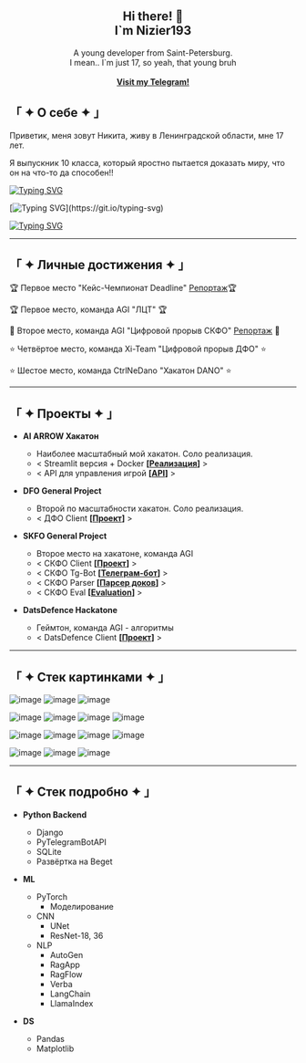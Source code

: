 <!-- Improved compatibility of back to top link: See: https://github.com/othneildrew/Best-README-Template/pull/73 -->
<!--
*** Thanks for checking out the Best-README-Template. If you have a suggestion
*** that would make this better, please fork the repo and create a pull request
*** or simply open an issue with the tag "enhancement".
*** Don't forget to give the project a star!
*** Thanks again! Now go create something AMAZING! :D
-->



<!-- PROJECT SHIELDS -->
<!--
*** I'm using markdown "reference style" links for readability.
*** Reference links are enclosed in brackets [ ] instead of parentheses ( ).
*** See the bottom of this document for the declaration of the reference variables
*** for contributors-url, forks-url, etc. This is an optional, concise syntax you may use.
*** https://www.markdownguide.org/basic-syntax/#reference-style-links
-->


<!-- PROJECT LOGO -->
<br />
<div align="center">

  <h2 align="center">Hi there! 👋 <br />I`m Nizier193</h2>

  <p align="center">
    A young developer from Saint-Petersburg.<br />
    I mean.. I`m just 17, so yeah, that young bruh
    <br />
    <br />
    <a href="https://web.telegram.org/k/#@nizier_posts"><strong>Visit my Telegram!</strong></a>
    <br />
  </p>
</div>

<!-- ABOUT THE PROJECT -->
## 「 ✦ О себе ✦ 」
Приветик, меня зовут Никита, живу в Ленинградской области, мне 17 лет.

Я выпускник 10 класса, который яростно пытается доказать миру, что он на что-то да способен!!

[![Typing SVG](https://readme-typing-svg.herokuapp.com?color=%2336BCF7&lines=Coding+is+cool+but+freaking+hard)](https://git.io/typing-svg)

[![Typing SVG](https://readme-typing-svg.herokuapp.com?color=%2336BCF7&lines=class+Life():+name+=+"Nizier193")](https://git.io/typing-svg)

[![Typing SVG](https://readme-typing-svg.demolab.com?font=Fira+Code&random=false&width=435&lines=Coding+is+cool+but+jeez+its+hard;You+can+see+all+my+projects+there;Hope+I+can+make+you+interested)](https://git.io/typing-svg)

---
## 「 ✦ Личные достижения ✦ 」

🏆 Первое место "Кейс-Чемпионат Deadline" [Репортаж]([docs/CONTRIBUTING.md](https://ren.tv/news/v-rossii/1210751-podvedeny-itogi-pervogo-keis-chempionata-deadline))🏆

🏆 Первое место, команда AGI "ЛЦТ" 🏆

🥈 Второе место, команда AGI "Цифровой прорыв СКФО" [Репортаж](https://vk.com/video-226111401_456239042) 🥈

⭐ Четвёртое место, команда Xi-Team "Цифровой прорыв ДФО" ⭐

⭐ Шестое место, команда CtrlNeDano "Хакатон DANO" ⭐

---
## 「 ✦ Проекты ✦ 」

- **AI ARROW Хакатон**
    - Наиболее масштабный мой хакатон. Соло реализация.
    - < Streamlit версия + Docker **[[Реализация](https://github.com/Nizier193/dnd-aiarrow-llm)]** >
    - < API для управления игрой **[[API](https://github.com/Nizier193/dnd-aiarrow-llm/tree/master/services/controle_game_api)]** >

- **DFO General Project**
    - Второй по масштабности хакатон. Соло реализация.
    - < ДФО Client **[[Проект](https://github.com/Nizier193/DFO_HackItON)]** >

- **SKFO General Project**
    - Второе место на хакатоне, команда AGI
    - < СКФО Client **[[Проект](https://github.com/idashevskii/cp-24-skfo)]** >
    - < СКФО Tg-Bot **[[Телеграм-бот](https://github.com/Nizier193/cp-24-skfo-tg-bot)]** >
    - < СКФО Parser **[[Парсер доков](https://github.com/Nizier193/cp-24-skfo-parser)]** >
    - < СКФО Eval **[[Evaluation](https://github.com/bukhanka/cp-24-skfo-gen_ans_eval)]** >

- **DatsDefence Hackatone**
    - Геймтон, команда AGI - алгоритмы
    - < DatsDefence Client **[[Проект](https://github.com/Nizier193/datsdefence-12-07)]** >

---

## 「 ✦ Стек картинками ✦ 」
![image](https://img.shields.io/badge/PyCharm-000000.svg?&style=for-the-badge&logo=PyCharm&logoColor=white)
![image](https://img.shields.io/badge/VSCode-0078D4?style=for-the-badge&logo=visual%20studio%20code&logoColor=white)
![image](https://img.shields.io/badge/Notepad++-90E59A.svg?style=for-the-badge&logo=notepad%2B%2B&logoColor=black)

![image](https://img.shields.io/badge/Python-FFD43B?style=for-the-badge&logo=python&logoColor=blue)
![image](https://img.shields.io/badge/Sqlite-003B57?style=for-the-badge&logo=sqlite&logoColor=white)
![image](https://img.shields.io/badge/Django-092E20?style=for-the-badge&logo=django&logoColor=green)
![image](https://img.shields.io/badge/Docker-2CA5E0?style=for-the-badge&logo=docker&logoColor=white)

![image](https://img.shields.io/badge/Numpy-777BB4?style=for-the-badge&logo=numpy&logoColor=white)
![image](https://img.shields.io/badge/Pandas-2C2D72?style=for-the-badge&logo=pandas&logoColor=white)
![image](https://img.shields.io/badge/PyTorch-EE4C2C?style=for-the-badge&logo=pytorch&logoColor=white)
![image](https://img.shields.io/badge/Colab-F9AB00?style=for-the-badge&logo=googlecolab&color=525252)

![image](https://img.shields.io/badge/ChatGPT-74aa9c?style=for-the-badge&logo=openai&logoColor=white)
![image](https://img.shields.io/badge/Gemini-8E75B2?style=for-the-badge&logo=googlebard&logoColor=fff)
![image](https://img.shields.io/badge/github%20copilot-000000?style=for-the-badge&logo=githubcopilot&logoColor=white)

---

## 「 ✦ Стек подробно ✦ 」
     
- **Python Backend**
    - Django
    - PyTelegramBotAPI
    - SQLite
    - Развёртка на Beget
      
- **ML**
    - PyTorch
        - Моделирование
    - CNN
        - UNet
        - ResNet-18, 36
    - NLP
        - AutoGen
        - RagApp
        - RagFlow
        - Verba
        - LangChain
        - LlamaIndex

- **DS**
    - Pandas
    - Matplotlib
